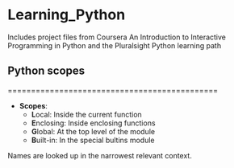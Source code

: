 # Learning_Python

Includes project files from Coursera An Introduction to Interactive Programming in Python and the Pluralsight Python learning path

## Python scopes

=============================================

* **Scopes**:
  * **L**ocal: Inside the current function
  * **E**nclosing: Inside enclosing functions
  * **G**lobal: At the top level of the module
  * **B**uilt-in: In the special bultins module

Names are looked up in the narrowest relevant context.
